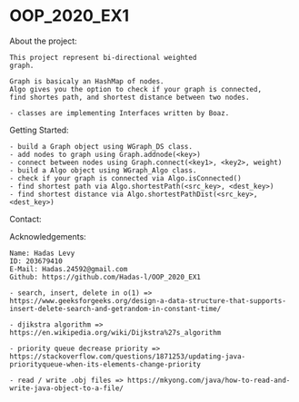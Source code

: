 # OOP_2020_EX1

About the project:
	
	This project represent bi-directional weighted
	graph.

	Graph is basicaly an HashMap of nodes.
	Algo gives you the option to check if your graph is connected,
	find shortes path, and shortest distance between two nodes.

	- classes are implementing Interfaces written by Boaz.

Getting Started:

	- build a Graph object using WGraph_DS class.
	- add nodes to graph using Graph.addnode(<key>)
	- connect between nodes using Graph.connect(<key1>, <key2>, weight)
	- build a Algo object using WGraph_Algo class.
	- check if your graph is connected via Algo.isConnected()
	- find shortest path via Algo.shortestPath(<src_key>, <dest_key>)
	- find shortest distance via Algo.shortestPathDist(<src_key>, <dest_key>)

Contact:

Acknowledgements:
	
	Name: Hadas Levy 
	ID: 203679410
	E-Mail: Hadas.24592@gmail.com
	Github: https://github.com/Hadas-l/OOP_2020_EX1

	- search, insert, delete in o(1) => https://www.geeksforgeeks.org/design-a-data-structure-that-supports-insert-delete-search-and-getrandom-in-constant-time/

	- djikstra algorithm => https://en.wikipedia.org/wiki/Dijkstra%27s_algorithm

	- priority queue decrease priority => https://stackoverflow.com/questions/1871253/updating-java-priorityqueue-when-its-elements-change-priority

	- read / write .obj files => https://mkyong.com/java/how-to-read-and-write-java-object-to-a-file/

	
